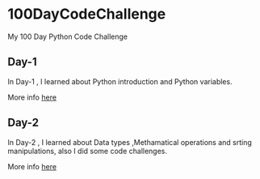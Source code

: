 #  100DayCodeChallenge
My 100 Day Python Code Challenge 

## Day-1
In Day-1 , I learned about Python introduction and Python variables.

More info [here](Day1/README.md)

## Day-2
In Day-2 , I learned about Data types ,Methamatical operations and srting manipulations, also I did some code challenges.

More info [here](Day2\README.md)


